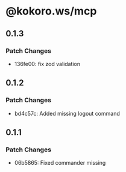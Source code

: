 # @kokoro.ws/mcp

## 0.1.3

### Patch Changes

- 136fe00: fix zod validation

## 0.1.2

### Patch Changes

- bd4c57c: Added missing logout command

## 0.1.1

### Patch Changes

- 06b5865: Fixed commander missing
